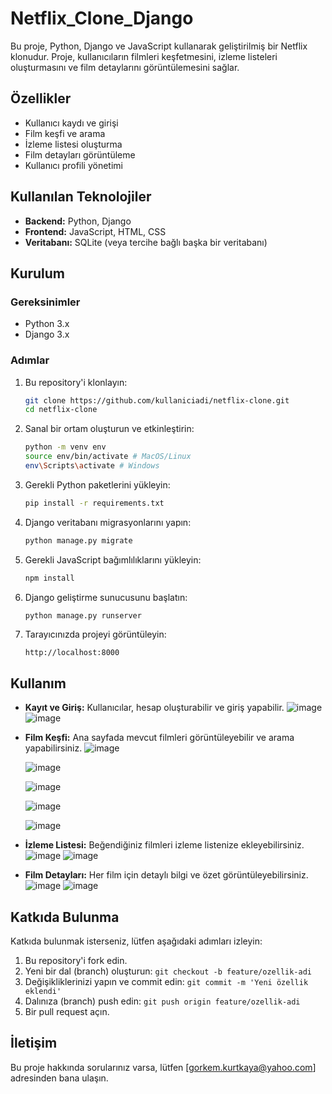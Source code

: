 # Netflix_Clone_Django

Bu proje, Python, Django ve JavaScript kullanarak geliştirilmiş bir Netflix klonudur. Proje, kullanıcıların filmleri keşfetmesini, izleme listeleri oluşturmasını ve film detaylarını görüntülemesini sağlar.

## Özellikler

- Kullanıcı kaydı ve girişi
- Film keşfi ve arama
- İzleme listesi oluşturma
- Film detayları görüntüleme
- Kullanıcı profili yönetimi

## Kullanılan Teknolojiler

- **Backend:** Python, Django
- **Frontend:** JavaScript, HTML, CSS
- **Veritabanı:** SQLite (veya tercihe bağlı başka bir veritabanı)

## Kurulum

### Gereksinimler

- Python 3.x
- Django 3.x

### Adımlar

1. Bu repository'i klonlayın:

    ```bash
    git clone https://github.com/kullaniciadi/netflix-clone.git
    cd netflix-clone
    ```

2. Sanal bir ortam oluşturun ve etkinleştirin:

    ```bash
    python -m venv env
    source env/bin/activate # MacOS/Linux
    env\Scripts\activate # Windows
    ```

3. Gerekli Python paketlerini yükleyin:

    ```bash
    pip install -r requirements.txt
    ```

4. Django veritabanı migrasyonlarını yapın:

    ```bash
    python manage.py migrate
    ```

5. Gerekli JavaScript bağımlılıklarını yükleyin:

    ```bash
    npm install
    ```

6. Django geliştirme sunucusunu başlatın:

    ```bash
    python manage.py runserver
    ```

7. Tarayıcınızda projeyi görüntüleyin:

    ```
    http://localhost:8000
    ```

## Kullanım

- **Kayıt ve Giriş:** Kullanıcılar, hesap oluşturabilir ve giriş yapabilir.
![image](https://github.com/GorkemKurtkaya/Netflix_Clone_Django/assets/115563271/5ce77968-015c-4d6d-8984-c9847757f517)
![image](https://github.com/GorkemKurtkaya/Netflix_Clone_Django/assets/115563271/bd7ad1c6-4859-47c6-9ab9-52279d883b43)

- **Film Keşfi:** Ana sayfada mevcut filmleri görüntüleyebilir ve arama yapabilirsiniz.
  ![image](https://github.com/GorkemKurtkaya/Netflix_Clone_Django/assets/115563271/729786f0-4b09-432f-8317-8abaf37df76f)
  
  ![image](https://github.com/GorkemKurtkaya/Netflix_Clone_Django/assets/115563271/326283ef-65bd-475b-b2ed-51c322c8d201)

  ![image](https://github.com/GorkemKurtkaya/Netflix_Clone_Django/assets/115563271/0db57a94-e388-41bc-99ee-1aac3569fa2b)

  ![image](https://github.com/GorkemKurtkaya/Netflix_Clone_Django/assets/115563271/1488ada3-3549-4abe-b2e2-e9d28c7dda07)
  
  ![image](https://github.com/GorkemKurtkaya/Netflix_Clone_Django/assets/115563271/030645ac-26c2-458f-8973-fb0fbf2f74f0)


- **İzleme Listesi:** Beğendiğiniz filmleri izleme listenize ekleyebilirsiniz.
  ![image](https://github.com/GorkemKurtkaya/Netflix_Clone_Django/assets/115563271/079a38a7-6e49-4d51-8273-347fadd1c9c1)
  ![image](https://github.com/GorkemKurtkaya/Netflix_Clone_Django/assets/115563271/778e2155-6a56-4bf5-802f-f9286bf48976)
 
- **Film Detayları:** Her film için detaylı bilgi ve özet görüntüleyebilirsiniz.
  ![image](https://github.com/GorkemKurtkaya/Netflix_Clone_Django/assets/115563271/079a38a7-6e49-4d51-8273-347fadd1c9c1)
  ![image](https://github.com/GorkemKurtkaya/Netflix_Clone_Django/assets/115563271/33e89f47-1c08-4129-888b-aa337beeca2b)



## Katkıda Bulunma

Katkıda bulunmak isterseniz, lütfen aşağıdaki adımları izleyin:

1. Bu repository'i fork edin.
2. Yeni bir dal (branch) oluşturun: `git checkout -b feature/ozellik-adi`
3. Değişikliklerinizi yapın ve commit edin: `git commit -m 'Yeni özellik eklendi'`
4. Dalınıza (branch) push edin: `git push origin feature/ozellik-adi`
5. Bir pull request açın.


## İletişim

Bu proje hakkında sorularınız varsa, lütfen [gorkem.kurtkaya@yahoo.com] adresinden bana ulaşın.
